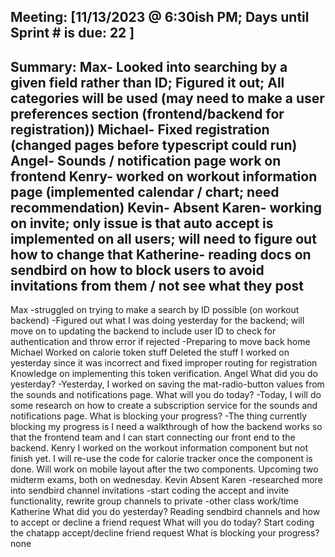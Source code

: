 Meeting: [11/13/2023 @ 6:30ish PM; Days until Sprint # is due: 22  ]
-----
Summary:
Max- Looked into searching by a given field rather than ID; Figured it out; All categories will be used (may need to make a user preferences section (frontend/backend for registration))
Michael- Fixed registration (changed pages before typescript could run)
Angel- Sounds / notification page work on frontend 
Kenry- worked on workout information page (implemented calendar / chart; need recommendation)
Kevin- Absent
Karen- working on invite; only issue is that auto accept is implemented on all users; will need to figure out how to change that
Katherine- reading docs on sendbird on how to block users to avoid invitations from them / not see what they post
-----
Max
-struggled on trying to make a search by ID possible (on workout backend)
-Figured out what I was doing yesterday for the backend; will move on to updating the backend to include user ID to check for authentication and throw error if rejected 
-Preparing to move back home
Michael
Worked on calorie token stuff
Deleted the stuff I worked on yesterday since it was incorrect and fixed improper routing for registration
Knowledge on implementing this token verification.
Angel
What did you do yesterday? 
-Yesterday,  I worked on saving the mat-radio-button values from the sounds and notifications page.
What will you do today?
-Today, I will do some research on how to create a subscription service for the sounds and notifications page. 
What is blocking your progress? 
-The thing currently blocking my progress is I need a walkthrough of how the backend works so that the frontend team and I can start connecting our front end to the backend.
Kenry
I worked on the workout information component but not finish yet. I will re-use the code for calorie tracker once the component is done.
Will work on mobile layout after the two components.
Upcoming two midterm exams, both on wednesday.
Kevin
Absent
Karen
-researched more into sendbird channel invitations
-start coding the accept and invite functionality, rewrite group channels to private
-other class work/time 
Katherine
What did you do yesterday? 
Reading sendbird channels and how to accept or decline a friend request
What will you do today?
Start coding the chatapp accept/decline friend request
What is blocking your progress? 
none
